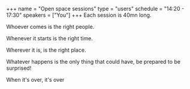 +++
name = "Open space sessions"
type = "users"
schedule = "14:20 - 17:30"
speakers = ["You"]
+++
Each session is 40mn long.

Whoever comes is the right people.

Whenever it starts is the right time.

Wherever it is, is the right place.

Whatever happens is the only thing that could have, be prepared to be surprised!

When it's over, it's over